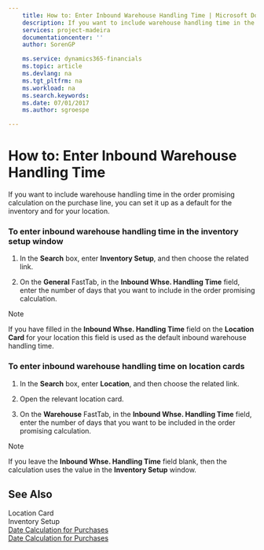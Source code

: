 ```yaml
---
    title: How to: Enter Inbound Warehouse Handling Time | Microsoft Docs
    description: If you want to include warehouse handling time in the order promising calculation on the purchase line, you can set it up as a default for the inventory and for your location.
    services: project-madeira
    documentationcenter: ''
    author: SorenGP

    ms.service: dynamics365-financials
    ms.topic: article
    ms.devlang: na
    ms.tgt_pltfrm: na
    ms.workload: na
    ms.search.keywords:
    ms.date: 07/01/2017
    ms.author: sgroespe

---
```

# How to: Enter Inbound Warehouse Handling Time
If you want to include warehouse handling time in the order promising calculation on the purchase line, you can set it up as a default for the inventory and for your location.  
  
### To enter inbound warehouse handling time in the inventory setup window  
  
1.  In the **Search** box, enter **Inventory Setup**, and then choose the related link.  
  
2.  On the **General** FastTab, in the **Inbound Whse. Handling Time** field, enter the number of days that you want to include in the order promising calculation.  
  
> [!NOTE]  
>  If you have filled in the **Inbound Whse. Handling Time** field on the **Location Card** for your location this field is used as the default inbound warehouse handling time.  
  
### To enter inbound warehouse handling time on location cards  
  
1.  In the **Search** box, enter **Location**, and then choose the related link.  
  
2.  Open the relevant location card.  
  
3.  On the **Warehouse** FastTab, in the **Inbound Whse. Handling Time** field, enter the number of days that you want to be included in the order promising calculation.  
  
> [!NOTE]  
>  If you leave the **Inbound Whse. Handling Time** field blank, then the calculation uses the value in the **Inventory Setup**  window.  
  
## See Also  
 Location Card   
 Inventory Setup   
 [Date Calculation for Purchases](../date-calculation-for-purchases.md)   
 [Date Calculation for Purchases](../date-calculation-for-purchases.md)